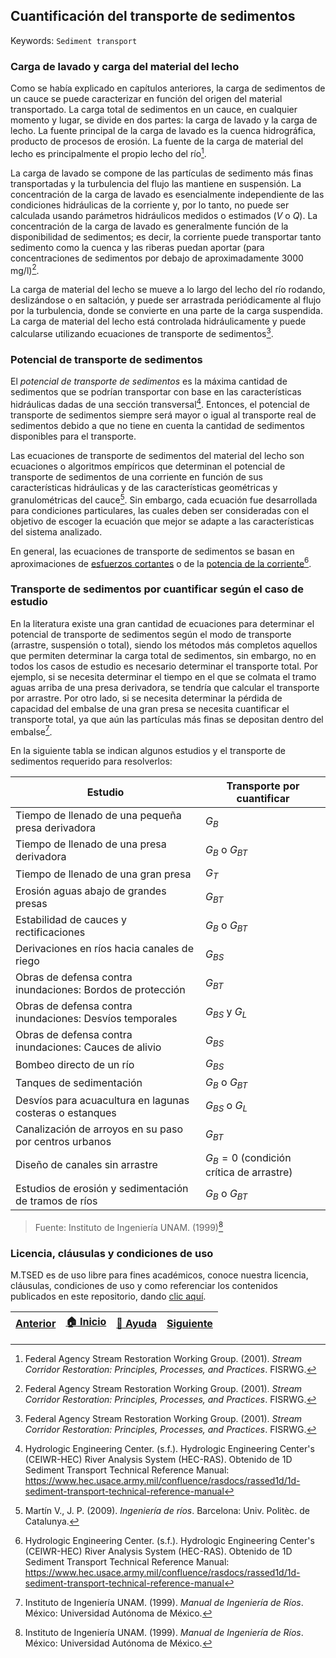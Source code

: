 ## Cuantificación del transporte de sedimentos
Keywords: `Sediment transport` 

### Carga de lavado y carga del material del lecho

Como se había explicado en capítulos anteriores, la carga de sedimentos de un cauce se puede caracterizar en función del origen del material transportado. La carga total de sedimentos en un cauce, en cualquier momento y lugar, se divide en dos partes: la carga de lavado y la carga de lecho. La fuente principal de la carga de lavado es la cuenca hidrográfica, producto de procesos de erosión. La fuente de la carga de material del lecho es principalmente el propio lecho del río[^1].

La carga de lavado se compone de las partículas de sedimento más finas transportadas y la turbulencia del flujo las mantiene en suspensión. La concentración de la carga de lavado es esencialmente independiente de las condiciones hidráulicas de la corriente y, por lo tanto, no puede ser calculada usando parámetros hidráulicos medidos o estimados $(V$ o $Q)$. La concentración de la carga de lavado es generalmente función de la disponibilidad de sedimentos; es decir, la corriente puede transportar tanto sedimento como la cuenca y las riberas puedan aportar (para concentraciones de sedimentos por debajo de aproximadamente 3000 mg/l)[^1].

La carga de material del lecho se mueve a lo largo del lecho del río rodando, deslizándose o en saltación, y puede ser arrastrada periódicamente al flujo por la turbulencia, donde se convierte en una parte de la carga suspendida. La carga de material del lecho está controlada hidráulicamente y puede calcularse utilizando ecuaciones de transporte de sedimentos[^1].

### Potencial de transporte de sedimentos

El _potencial de transporte de sedimentos_ es la máxima cantidad de sedimentos que se podrían transportar con base en las características hidráulicas dadas de una sección transversal[^2]. Entonces, el potencial de transporte de sedimentos siempre será mayor o igual al transporte real de sedimentos debido a que no tiene en cuenta la cantidad de sedimentos disponibles para el transporte.

Las ecuaciones de transporte de sedimentos del material del lecho son ecuaciones o algoritmos empíricos que determinan el potencial de transporte de sedimentos de una corriente en función de sus características hidráulicas y de las características geométricas y granulométricas del cauce[^3]. Sin embargo, cada ecuación fue desarrollada para condiciones particulares, las cuales deben ser consideradas con el objetivo de escoger la ecuación que mejor se adapte a las características del sistema analizado.

En general, las ecuaciones de transporte de sedimentos se basan en aproximaciones de [esfuerzos cortantes](./Section01/1_MovimientoIncipiente) o de la [potencia de la corriente](./Section01/1_Potencia)[^2].

### Transporte de sedimentos por cuantificar según el caso de estudio

En la literatura existe una gran cantidad de ecuaciones para determinar el potencial de transporte de sedimentos según el modo de transporte (arrastre, suspensión o total), siendo los métodos más completos aquellos que permiten determinar la carga total de sedimentos, sin embargo, no en todos los casos de estudio es necesario determinar el transporte total. Por ejemplo, si se necesita determinar el tiempo en el que se colmata el tramo aguas arriba de una presa derivadora, se tendría que calcular el transporte por arrastre. Por otro lado, si se necesita determinar la pérdida de capacidad del embalse de una gran presa se necesita cuantificar el transporte total, ya que aún las partículas más finas se depositan dentro del embalse[^4].

En la siguiente tabla se indican algunos estudios y el transporte de sedimentos requerido para resolverlos:

<div align="center">

| Estudio                                                    | Transporte por cuantificar                |
|------------------------------------------------------------|-------------------------------------------|
| Tiempo de llenado de una pequeña presa derivadora          | $G_{B}$                                   |
| Tiempo de llenado de una presa derivadora                  | $G_{B}$ o $G_{BT}$                        |
| Tiempo de llenado de una gran presa                        | $G_{T}$                                   |
| Erosión aguas abajo de grandes presas                      | $G_{BT}$                                  |
| Estabilidad de cauces y rectificaciones                    | $G_{B}$ o $G_{BT}$                        |
| Derivaciones en ríos hacia canales de riego                | $G_{BS}$                                  |
| Obras de defensa contra inundaciones: Bordos de protección | $G_{BT}$                                  |
| Obras de defensa contra inundaciones: Desvíos temporales   | $G_{BS}$ y $G_{L}$                        |
| Obras de defensa contra inundaciones: Cauces de alivio     | $G_{BS}$                                  |
| Bombeo directo de un río                                   | $G_{BS}$                                  |
| Tanques de sedimentación                                   | $G_{B}$ o $G_{BT}$                        |
| Desvíos para acuacultura en lagunas costeras o estanques   | $G_{BS}$ o $G_{L}$                        |
| Canalización de arroyos en su paso por centros urbanos     | $G_{BT}$                                  |
| Diseño de canales sin arrastre                             | $G_{B}=0$ (condición crítica de arrastre) |
| Estudios de erosión y sedimentación de tramos de ríos      | $G_{B}$ o $G_{BT}$                        |

</div>

> Fuente: Instituto de Ingeniería UNAM. (1999)[^4]

### Licencia, cláusulas y condiciones de uso

M.TSED es de uso libre para fines académicos, conoce nuestra licencia, cláusulas, condiciones de uso y como referenciar los contenidos publicados en este repositorio, dando [clic aquí](https://github.com/mflatouche/M.TSED/wiki/License).


| [Anterior]() | [:house: Inicio](../../README.md) | [:beginner: Ayuda]() | [Siguiente]() |
|--------------|-----------------------------------|----------------------|---------------|

[^1]: Federal Agency Stream Restoration Working Group. (2001). _Stream Corridor Restoration: Principles, Processes, and Practices_. FISRWG.
[^2]: Hydrologic Engineering Center. (s.f.). Hydrologic Engineering Center's (CEIWR-HEC) River Analysis System (HEC-RAS). Obtenido de 1D Sediment Transport Technical Reference Manual: https://www.hec.usace.army.mil/confluence/rasdocs/rassed1d/1d-sediment-transport-technical-reference-manual
[^3]: Martín V., J. P. (2009). _Ingeniería de ríos_. Barcelona: Univ. Politèc. de Catalunya.
[^4]: Instituto de Ingeniería UNAM. (1999). _Manual de Ingeniería de Ríos_. México: Universidad Autónoma de México.
[^5]:Rodríguez Díaz, H. A. (2010). _Hidráulica Fluvial. Fundamentos y aplicaciones. Socavación_. Colombia: Editorial Escuela Colombiana de Ingeniería.

